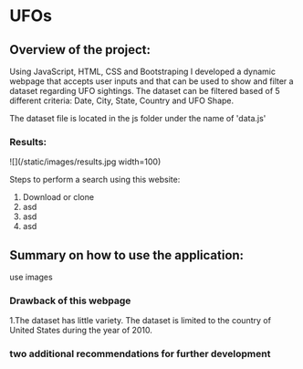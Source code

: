 # UFOs
## Overview of the project:
Using JavaScript, HTML, CSS and Bootstraping I developed a dynamic webpage that accepts user inputs and that can be used to show and filter a dataset regarding UFO sightings. The dataset can be filtered based of 5 different criteria: Date, City, State, Country and UFO Shape. 

The dataset file is located in the js folder under the name of 'data.js'


### Results:
![](/static/images/results.jpg width=100)

Steps to perform a search using this website:
1. Download or clone 
2. asd
3. asd
4. asd


## Summary on how to use the application:
 use images 
 
### Drawback of this webpage
1.The dataset has little variety. The dataset is limited to the country of United States during the year of 2010.

### two additional recommendations for further development
